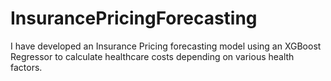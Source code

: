 # InsurancePricingForecasting
I have developed an Insurance Pricing forecasting model using an XGBoost Regressor to calculate healthcare costs depending on various health factors.
